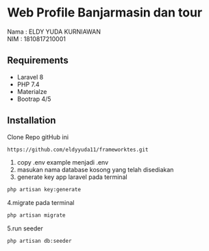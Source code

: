 # Web Profile Banjarmasin dan tour

Nama : ELDY YUDA KURNIAWAN \
NIM  : 1810817210001

## Requirements
- Laravel 8
- PHP 7.4
- Materialze
- Bootrap 4/5

## Installation
Clone Repo gitHub ini
```bash
https://github.com/eldyyuda11/frameworktes.git
```
1. copy .env example menjadi .env
2. masukan nama database kosong yang telah disediakan
3. generate key app laravel pada terminal

```bash
php artisan key:generate
```
4.migrate pada terminal
```bash
php artisan migrate
```
5.run seeder
```bash
php artisan db:seeder
```
